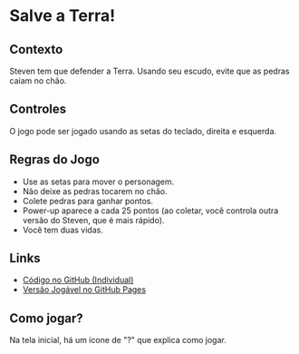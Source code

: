 
# Salve a Terra!

## Contexto
Steven tem que defender a Terra. Usando seu escudo, evite que as pedras caiam no chão.

## Controles
O jogo pode ser jogado usando as setas do teclado, direita e esquerda.

## Regras do Jogo
- Use as setas para mover o personagem.
- Não deixe as pedras tocarem no chão.
- Colete pedras para ganhar pontos.
- Power-up aparece a cada 25 pontos (ao coletar, você controla outra versão do Steven, que é mais rápido).
- Você tem duas vidas.

## Links
- [Código no GitHub (Individual)](https://github.com/Kaian-Moura/prof-cristiano/tree/main/salveaterra)
- [Versão Jogável no GitHub Pages](https://kaian-moura.github.io/prof-cristiano/salveaterra/game.html)

## Como jogar?
Na tela inicial, há um ícone de "?" que explica como jogar.
